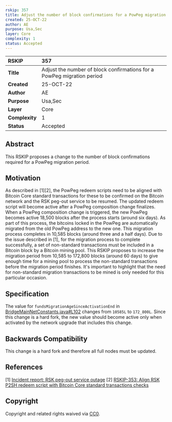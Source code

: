```yaml
---
rskip: 357
title: Adjust the number of block confirmations for a PowPeg migration period
created: 25-OCT-22
author: AE
purpose: Usa,Sec
layer: Core
complexity: 1
status: Accepted
---
```


|RSKIP          |357           |
| :------------ |:-------------|
|**Title**      |Adjust the number of block confirmations for a PowPeg migration period |
|**Created**    |25-OCT-22 |
|**Author**     |AE |
|**Purpose**    |Usa,Sec |
|**Layer**      |Core |
|**Complexity** |1 |
|**Status**     |Accepted |

## Abstract

This RSKIP proposes a change to the number of block confirmations required for a PowPeg migration period.

## Motivation

As described in [1][2], the PowPeg redeem scripts need to be aligned with Bitcoin Core standard transactions for these to be confirmed on the Bitcoin network and the RSK peg-out service to be resumed. The updated redeem script will become active after a PowPeg composition change finalizes. When a PowPeg composition change is triggered, the new PowPeg becomes active 18,500 blocks after the process starts (around six days). As part of this process, the bitcoins locked in the PowPeg are automatically migrated from the old PowPeg address to the new one. This migration process completes in 10,585 blocks (around three and a half days). Due to the issue described in [1], for the migration process to complete successfully, a set of non-standard transactions must be included in a Bitcoin block by a Bitcoin mining pool. This RSKIP proposes to increase the migration period from 10,585 to 172,800 blocks (around 60 days) to give enough time for a mining pool to process the non-standard transactions before the migration period finishes. It's important to highlight that the need for non-standard migration transactions to be mined is only needed for this particular occasion. 

## Specification

The value for `fundsMigrationAgeSinceActivationEnd` in [BridgeMainNetConstants.java#L102](https://github.com/rsksmart/rskj/blob/HOP-4.0.0/rskj-core/src/main/java/co/rsk/config/BridgeMainNetConstants.java) changes from `10585L` to `172_800L`. Since this change is a hard fork, the new value should become active only when activated by the network upgrade that includes this change.

## Backwards Compatibility

This change is a hard fork and therefore all full nodes must be updated.

## References

[1] [Incident report: RSK peg-out service outage](https://blog.rsk.co/noticia/incident-report-rsk-peg-out-service-outage/) 
[2] [RSKIP-353: Align RSK P2SH redeem script with Bitcoin Core standard transactions checks](https://github.com/rsksmart/RSKIPs/blob/master/IPs/RSKIP353.md)

## Copyright

Copyright and related rights waived via [CC0](https://creativecommons.org/publicdomain/zero/1.0/).
